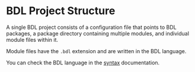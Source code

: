 # BDL Project Structure

A single BDL project consists of a configuration file that points to BDL packages, a package directory containing multiple modules, and individual module files within it.

Module files have the `.bdl` extension and are written in the BDL language.

You can check the BDL language in the [syntax](./syntax.md) documentation.
